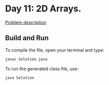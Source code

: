# Day 11: 2D Arrays.

[Problem description](https://www.hackerrank.com/challenges/30-2d-arrays)

## Build and Run

To compile the file, open your terminal and type:
```bash
javac Solution.java
```

To run the generated class file, use:
```bash
java Solution
```
